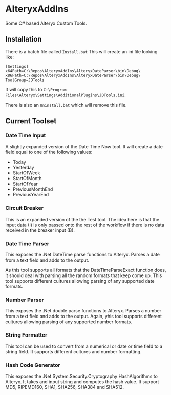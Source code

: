 # AlteryxAddIns
Some C# based Alteryx Custom Tools.

## Installation

There is a batch file called `Install.bat`
This will create an ini file looking like:

```
[Settings]
x64Path=C:\Repos\AlteryxAddIns\AlteryxDateParser\bin\Debug\
x86Path=C:\Repos\AlteryxAddIns\AlteryxDateParser\bin\Debug\
ToolGroup=JDTools
```
It will copy this to `C:\Program Files\Alteryx\Settings\AdditionalPlugins\JDTools.ini`.

There is also an `Uninstall.bat` which will remove this file.

## Current Toolset

### Date Time Input
A slightly expanded version of the Date Time Now tool. It will create a date field equal to one of the following values:
* Today
* Yesterday
* StartOfWeek
* StartOfMonth
* StartOfYear
* PreviousMonthEnd
* PreviousYearEnd

### Circuit Breaker
This is an expanded version of the the Test tool. The idea here is that the input data (I) is only passed onto the rest of the workflow if there is no data received in the breaker input (B). 

### Date Time Parser
This exposes the .Net DateTime parse functions to Alteryx. Parses a date from a text field and adds to the output. 

As this tool supports all formats that the DateTimeParseExact function does, it should deal with parsing all the random formats that keep come up. This tool supports different cultures allowing parsing of any supported date formats. 

### Number Parser
This exposes the .Net double parse functions to Alteryx. Parses a number from a text field and adds to the output. Again, yhis tool supports different cultures allowing parsing of any supported number formats. 

### String Formatter
This tool can be used to convert from a numerical or date or time field to a string field. It supports different cultures and number formatting.

### Hash Code Generator
This exposes the .Net System.Security.Cryptography HashAlgorithms to Alteryx. It takes and input string and computes the hash value. It support MD5, RIPEMD160, SHA1, SHA256, SHA384 and SHA512.
